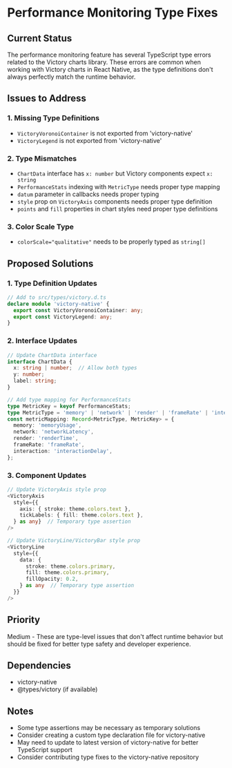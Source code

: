 # Performance Monitoring Type Fixes

## Current Status
The performance monitoring feature has several TypeScript type errors related to the Victory charts library. These errors are common when working with Victory charts in React Native, as the type definitions don't always perfectly match the runtime behavior.

## Issues to Address

### 1. Missing Type Definitions
- `VictoryVoronoiContainer` is not exported from 'victory-native'
- `VictoryLegend` is not exported from 'victory-native'

### 2. Type Mismatches
- `ChartData` interface has `x: number` but Victory components expect `x: string`
- `PerformanceStats` indexing with `MetricType` needs proper type mapping
- `datum` parameter in callbacks needs proper typing
- `style` prop on `VictoryAxis` components needs proper type definition
- `points` and `fill` properties in chart styles need proper type definitions

### 3. Color Scale Type
- `colorScale="qualitative"` needs to be properly typed as `string[]`

## Proposed Solutions

### 1. Type Definition Updates
```typescript
// Add to src/types/victory.d.ts
declare module 'victory-native' {
  export const VictoryVoronoiContainer: any;
  export const VictoryLegend: any;
}
```

### 2. Interface Updates
```typescript
// Update ChartData interface
interface ChartData {
  x: string | number;  // Allow both types
  y: number;
  label: string;
}

// Add type mapping for PerformanceStats
type MetricKey = keyof PerformanceStats;
type MetricType = 'memory' | 'network' | 'render' | 'frameRate' | 'interaction';
const metricMapping: Record<MetricType, MetricKey> = {
  memory: 'memoryUsage',
  network: 'networkLatency',
  render: 'renderTime',
  frameRate: 'frameRate',
  interaction: 'interactionDelay',
};
```

### 3. Component Updates
```typescript
// Update VictoryAxis style prop
<VictoryAxis
  style={{
    axis: { stroke: theme.colors.text },
    tickLabels: { fill: theme.colors.text },
  } as any}  // Temporary type assertion
/>

// Update VictoryLine/VictoryBar style prop
<VictoryLine
  style={{
    data: { 
      stroke: theme.colors.primary,
      fill: theme.colors.primary,
      fillOpacity: 0.2,
    } as any  // Temporary type assertion
  }}
/>
```

## Priority
Medium - These are type-level issues that don't affect runtime behavior but should be fixed for better type safety and developer experience.

## Dependencies
- victory-native
- @types/victory (if available)

## Notes
- Some type assertions may be necessary as temporary solutions
- Consider creating a custom type declaration file for victory-native
- May need to update to latest version of victory-native for better TypeScript support
- Consider contributing type fixes to the victory-native repository 